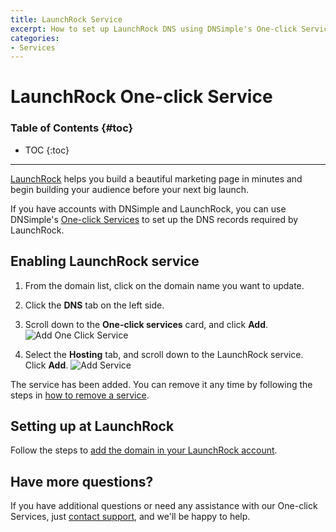 ```yaml
---
title: LaunchRock Service
excerpt: How to set up LaunchRock DNS using DNSimple's One-click Service.
categories:
- Services
---
```


# LaunchRock One-click Service

### Table of Contents {#toc}

* TOC
{:toc}

---

[LaunchRock](https://www.launchrock.com) helps you build a beautiful marketing page in minutes and begin building your audience before your next big launch.

If you have accounts with DNSimple and LaunchRock, you can use DNSimple's [One-click Services](/categories/services/) to set up the DNS records required by LaunchRock.

## Enabling LaunchRock service

1. From the domain list, click on the domain name you want to update.
1. Click the **DNS** tab on the left side.
1. Scroll down to the **One-click services** card, and click **Add**.
    ![Add One Click Service](/files/add-one-click-service.png)

1. Select the **Hosting** tab, and scroll down to the LaunchRock service. Click **Add**.
    ![Add Service](/files/services-launchrock.png)

The service has been added. You can remove it any time by following the steps in [how to remove a service](/articles/services/#removing-services).

## Setting up at LaunchRock

Follow the steps to [add the domain in your LaunchRock account](https://www.launchrock.com/support/video-using-a-custom-domain-name-on-launchrock).

## Have more questions?

If you have additional questions or need any assistance with our One-click Services, just [contact support](https://dnsimple.com/feedback), and we'll be happy to help.
